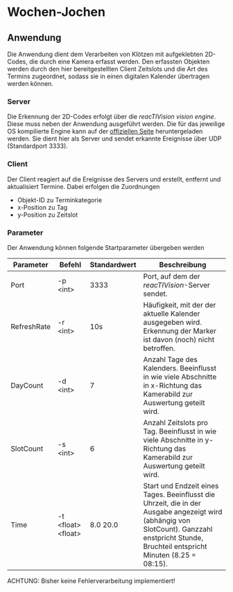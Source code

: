 # Wochen-Jochen

## Anwendung

Die Anwendung dient dem Verarbeiten von Klötzen mit aufgeklebten 2D-Codes, die durch eine Kamera erfasst werden. 
Den erfassten Objekten werden durch den hier bereitgestellten Client Zeitslots und die Art des Termins zugeordnet, sodass sie in einen digitalen Kalender übertragen werden können.

### Server

Die Erkennung der 2D-Codes erfolgt über die *reacTIVision vision engine*. Diese muss neben der Anwendung ausgeführt werden.
Die für das jeweilige OS kompilierte Engine kann auf der [offiziellen Seite](http://reactivision.sourceforge.net/) heruntergeladen werden. 
Sie dient hier als Server und sendet erkannte Ereignisse über UDP (Standardport 3333).

### Client

Der Client reagiert auf die Ereignisse des Servers und erstellt, entfernt und aktualisiert Termine. Dabei erfolgen die Zuordnungen

- Objekt-ID zu Terminkategorie
- x-Position zu Tag
- y-Position zu Zeitslot

### Parameter

Der Anwendung können folgende Startparameter übergeben werden

| Parameter     | Befehl                | Standardwert  | Beschreibung  |
| ---           | ---                   | ---           | ---           |
| Port          | -p \<int\>            | 3333          | Port, auf dem der *reacTIVision*-Server sendet. |
| RefreshRate   | -r \<int\>            | 10s           | Häufigkeit, mit der der aktuelle Kalender ausgegeben wird. Erkennung der Marker ist davon (noch) nicht betroffen. |
| DayCount      | -d \<int\>            | 7             | Anzahl Tage des Kalenders. Beeinflusst in wie viele Abschnitte in x-Richtung das Kamerabild zur Auswertung geteilt wird. | 
| SlotCount     | -s \<int\>            | 6             | Anzahl Zeitslots pro Tag. Beeinflusst in wie viele Abschnitte in y-Richtung das Kamerabild zur Auswertung geteilt wird.
| Time          | -t \<float\> \<float\>| 8.0 20.0      | Start und Endzeit eines Tages. Beeinflusst die Uhrzeit, die in der Ausgabe angezeigt wird (abhängig von SlotCount). Ganzzahl enstpricht Stunde, Bruchteil entspricht Minuten (8.25 = 08:15).|

ACHTUNG: Bisher keine Fehlerverarbeitung implementiert!